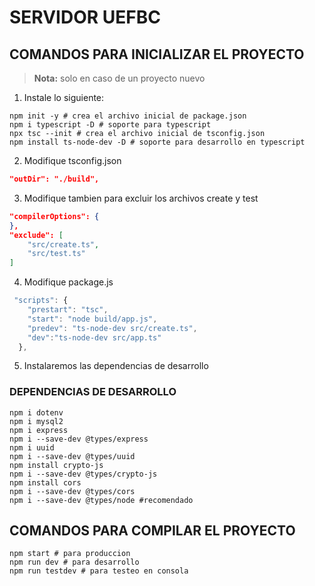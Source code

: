 
# SERVIDOR UEFBC

## COMANDOS PARA INICIALIZAR EL PROYECTO
> **Nota:** solo en caso de un proyecto nuevo 

1. Instale lo siguiente:
```shell
npm init -y # crea el archivo inicial de package.json
npm i typescript -D # soporte para typescript
npx tsc --init # crea el archivo inicial de tsconfig.json 
npm install ts-node-dev -D # soporte para desarrollo en typescript
```
2. Modifique tsconfig.json
```json
"outDir": "./build", 
```
3. Modifique tambien para excluir los archivos create y test 
```json
"compilerOptions": {
},
"exclude": [
    "src/create.ts",
    "src/test.ts"
]
```
4. Modifique package.js
```js
 "scripts": {
    "prestart": "tsc",
    "start": "node build/app.js",
    "predev": "ts-node-dev src/create.ts",
    "dev":"ts-node-dev src/app.ts"
  },
  ```
5. Instalaremos las dependencias de desarrollo

### DEPENDENCIAS DE DESARROLLO
```shell
npm i dotenv  
npm i mysql2
npm i express
npm i --save-dev @types/express
npm i uuid
npm i --save-dev @types/uuid
npm install crypto-js
npm i --save-dev @types/crypto-js
npm install cors
npm i --save-dev @types/cors
npm i --save-dev @types/node #recomendado
```
## COMANDOS PARA COMPILAR EL PROYECTO

```shell
npm start # para produccion
npm run dev # para desarrollo
npm run testdev # para testeo en consola

```